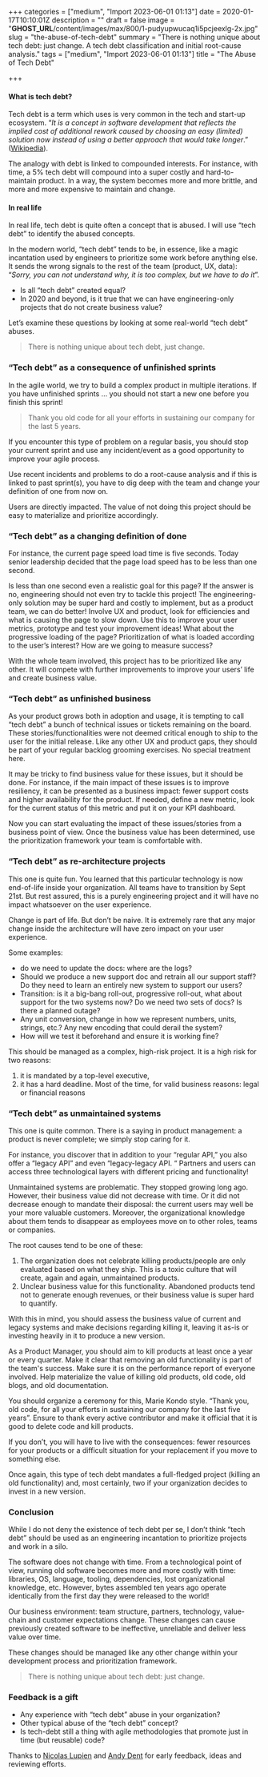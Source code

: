+++
categories = ["medium", "Import 2023-06-01 01:13"]
date = 2020-01-17T10:10:01Z
description = ""
draft = false
image = "__GHOST_URL__/content/images/max/800/1-pudyupwucaq1i5pcjeexlg-2x.jpg"
slug = "the-abuse-of-tech-debt"
summary = "There is nothing unique about tech debt: just change. A tech debt classification and initial root-cause analysis."
tags = ["medium", "Import 2023-06-01 01:13"]
title = "The Abuse of Tech Debt"

+++


#### What is tech debt?

Tech debt is a term which uses is very common in the tech and start-up ecosystem. “_It is a concept in software development that reflects the implied cost of additional rework caused by choosing an easy (limited) solution now instead of using a better approach that would take longer_.” ([Wikipedia](https://en.wikipedia.org/wiki/Technical_debt#cite_note-Girish_2014-1)).

The analogy with debt is linked to compounded interests. For instance, with time, a 5% tech debt will compound into a super costly and hard-to-maintain product. In a way, the system becomes more and more brittle, and more and more expensive to maintain and change.

#### In real life

In real life, tech debt is quite often a concept that is abused. I will use “tech debt” to identify the abused concepts.

In the modern world, “tech debt” tends to be, in essence, like a magic incantation used by engineers to prioritize some work before anything else. It sends the wrong signals to the rest of the team (product, UX, data): “_Sorry, you can not understand why, it is too complex, but we have to do it_”.

* Is all “tech debt” created equal?
* In 2020 and beyond, is it true that we can have engineering-only projects that do not create business value?

Let’s examine these questions by looking at some real-world “tech debt” abuses.

> There is nothing unique about tech debt, just change.

### “Tech debt” as a consequence of unfinished sprints

In the agile world, we try to build a complex product in multiple iterations. If you have unfinished sprints … you should not start a new one before you finish this sprint!

> Thank you old code for all your efforts in sustaining our company for the last 5 years.

If you encounter this type of problem on a regular basis, you should stop your current sprint and use any incident/event as a good opportunity to improve your agile process.

Use recent incidents and problems to do a root-cause analysis and if this is linked to past sprint(s), you have to dig deep with the team and change your definition of one from now on.

Users are directly impacted. The value of not doing this project should be easy to materialize and prioritize accordingly.

### “Tech debt” as a changing definition of done

For instance, the current page speed load time is five seconds. Today senior leadership decided that the page load speed has to be less than one second.

Is less than one second even a realistic goal for this page? If the answer is no, engineering should not even try to tackle this project! The engineering-only solution may be super hard and costly to implement, but as a product team, we can do better! Involve UX and product, look for efficiencies and what is causing the page to slow down. Use this to improve your user metrics, prototype and test your improvement ideas! What about the progressive loading of the page? Prioritization of what is loaded according to the user’s interest? How are we going to measure success?

With the whole team involved, this project has to be prioritized like any other. It will compete with further improvements to improve your users’ life and create business value.

### “Tech debt” as unfinished business

As your product grows both in adoption and usage, it is tempting to call “tech debt” a bunch of technical issues or tickets remaining on the board. These stories/functionalities were not deemed critical enough to ship to the user for the initial release. Like any other UX and product gaps, they should be part of your regular backlog grooming exercises. No special treatment here.

It may be tricky to find business value for these issues, but it should be done. For instance, if the main impact of these issues is to improve resiliency, it can be presented as a business impact: fewer support costs and higher availability for the product. If needed, define a new metric, look for the current status of this metric and put it on your KPI dashboard.

Now you can start evaluating the impact of these issues/stories from a business point of view. Once the business value has been determined, use the prioritization framework your team is comfortable with.

### “Tech debt” as re-architecture projects

This one is quite fun. You learned that this particular technology is now end-of-life inside your organization. All teams have to transition by Sept 21st. But rest assured, this is a purely engineering project and it will have no impact whatsoever on the user experience.

Change is part of life. But don’t be naive. It is extremely rare that any major change inside the architecture will have zero impact on your user experience.

Some examples:

* do we need to update the docs: where are the logs?
* Should we produce a new support doc and retrain all our support staff? Do they need to learn an entirely new system to support our users?
* Transition: is it a big-bang roll-out, progressive roll-out, what about support for the two systems now? Do we need two sets of docs? Is there a planned outage?
* Any unit conversion, change in how we represent numbers, units, strings, etc.? Any new encoding that could derail the system?
* How will we test it beforehand and ensure it is working fine?

This should be managed as a complex, high-risk project. It is a high risk for two reasons:

1. it is mandated by a top-level executive,
2. it has a hard deadline. Most of the time, for valid business reasons: legal or financial reasons

### “Tech debt” as unmaintained systems

This one is quite common. There is a saying in product management: a product is never complete; we simply stop caring for it.

For instance, you discover that in addition to your “regular API,” you also offer a “legacy API” and even “legacy-legacy API. “ Partners and users can access three technological layers with different pricing and functionality!

Unmaintained systems are problematic. They stopped growing long ago. However, their business value did not decrease with time. Or it did not decrease enough to mandate their disposal: the current users may well be your more valuable customers. Moreover, the organizational knowledge about them tends to disappear as employees move on to other roles, teams or companies.

The root causes tend to be one of these:

1. The organization does not celebrate killing products/people are only evaluated based on what they ship. This is a toxic culture that will create, again and again, unmaintained products.
2. Unclear business value for this functionality. Abandoned products tend not to generate enough revenues, or their business value is super hard to quantify.

With this in mind, you should assess the business value of current and legacy systems and make decisions regarding killing it, leaving it as-is or investing heavily in it to produce a new version.

As a Product Manager, you should aim to kill products at least once a year or every quarter. Make it clear that removing an old functionality is part of the team's success. Make sure it is on the performance report of everyone involved. Help materialize the value of killing old products, old code, old blogs, and old documentation.

You should organize a ceremony for this, Marie Kondo style. “Thank you, old code, for all your efforts in sustaining our company for the last five years”. Ensure to thank every active contributor and make it official that it is good to delete code and kill products.

If you don’t, you will have to live with the consequences: fewer resources for your products or a difficult situation for your replacement if you move to something else.

Once again, this type of tech debt mandates a full-fledged project (killing an old functionality) and, most certainly, two if your organization decides to invest in a new version.

### Conclusion

While I do not deny the existence of tech debt per se, I don’t think “tech debt” should be used as an engineering incantation to prioritize projects and work in a silo.

The software does not change with time. From a technological point of view, running old software becomes more and more costly with time: libraries, OS, language,  tooling, dependencies, lost organizational knowledge, etc. However, bytes assembled ten years ago operate identically from the first day they were released to the world!

Our business environment: team structure, partners, technology, value-chain and customer expectations change. These changes can cause previously created software to be ineffective, unreliable and deliver less value over time.

These changes should be managed like any other change within your development process and prioritization framework.

> There is nothing unique about tech debt: just change.

### Feedback is a gift

* Any experience with “tech debt” abuse in your organization?
* Other typical abuse of the “tech debt” concept?
* Is tech-debt still a thing with agile methodologies that promote just in time (but reusable) code?

Thanks to [Nicolas Lupien](https://medium.com/u/ca4d76503477) and [Andy Dent](https://medium.com/u/922d4b8e7d17) for early feedback, ideas and reviewing efforts.


